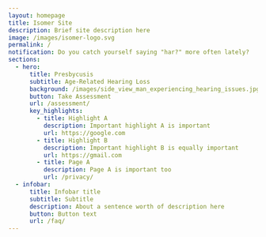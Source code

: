```yaml
---
layout: homepage
title: Isomer Site
description: Brief site description here
image: /images/isomer-logo.svg
permalink: /
notification: Do you catch yourself saying "har?" more often lately?
sections:
  - hero:
      title: Presbycusis
      subtitle: Age-Related Hearing Loss
      background: /images/side_view_man_experiencing_hearing_issues.jpg
      button: Take Assessment
      url: /assessment/
      key_highlights:
        - title: Highlight A
          description: Important highlight A is important
          url: https://google.com
        - title: Highlight B
          description: Important highlight B is equally important
          url: https://gmail.com
        - title: Page A
          description: Page A is important too
          url: /privacy/
  - infobar:
      title: Infobar title
      subtitle: Subtitle
      description: About a sentence worth of description here
      button: Button text
      url: /faq/
---
```

